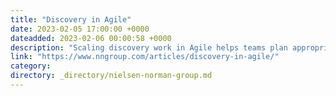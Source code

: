 ```yaml
---
title: "Discovery in Agile"
date: 2023-02-05 17:00:00 +0000
dateadded: 2023-02-06 00:00:58 +0000
description: "Scaling discovery work in Agile helps teams plan appropriately scoped activities around targeted questions and probable assumptions instead of arbitrary sprint timeframes."
link: "https://www.nngroup.com/articles/discovery-in-agile/"
category:
directory: _directory/nielsen-norman-group.md
---
```

